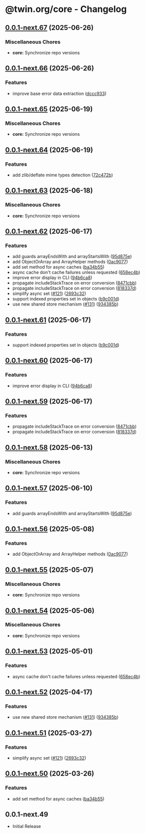 # @twin.org/core - Changelog

## [0.0.1-next.67](https://github.com/twinfoundation/framework/compare/core-v0.0.1-next.66...core-v0.0.1-next.67) (2025-06-26)


### Miscellaneous Chores

* **core:** Synchronize repo versions

## [0.0.1-next.66](https://github.com/twinfoundation/framework/compare/core-v0.0.1-next.65...core-v0.0.1-next.66) (2025-06-26)


### Features

* improve base error data extraction ([dccc933](https://github.com/twinfoundation/framework/commit/dccc93361a1544b41db0e7c126ff90e858d87960))

## [0.0.1-next.65](https://github.com/twinfoundation/framework/compare/core-v0.0.1-next.64...core-v0.0.1-next.65) (2025-06-19)


### Miscellaneous Chores

* **core:** Synchronize repo versions

## [0.0.1-next.64](https://github.com/twinfoundation/framework/compare/core-v0.0.1-next.63...core-v0.0.1-next.64) (2025-06-19)


### Features

* add zlib/deflate mime types detection ([72c472b](https://github.com/twinfoundation/framework/commit/72c472b5a35a973e7109336f5b6cdd84dbb8bbcb))

## [0.0.1-next.63](https://github.com/twinfoundation/framework/compare/core-v0.0.1-next.62...core-v0.0.1-next.63) (2025-06-18)


### Miscellaneous Chores

* **core:** Synchronize repo versions

## [0.0.1-next.62](https://github.com/twinfoundation/framework/compare/core-v0.0.1-next.61...core-v0.0.1-next.62) (2025-06-17)


### Features

* add guards arrayEndsWith and arrayStartsWith ([95d875e](https://github.com/twinfoundation/framework/commit/95d875ec8ccb4713c145fdde941d4cfedcec2ed3))
* add ObjectOrArray and ArrayHelper methods ([0ac9077](https://github.com/twinfoundation/framework/commit/0ac907764d64b38ad1b04b0e9c3027055b527559))
* add set method for async caches ([ba34b55](https://github.com/twinfoundation/framework/commit/ba34b55e651ad56ab8fc59e139e4af631c19cda0))
* async cache don't cache failures unless requested ([658ec4b](https://github.com/twinfoundation/framework/commit/658ec4b67a58a075de4702a3886d151e25ad3ddc))
* improve error display in CLI ([94b6ca8](https://github.com/twinfoundation/framework/commit/94b6ca8bdcfe3ca7671c4095b436ea7bddaae98e))
* propagate includeStackTrace on error conversion ([8471cbb](https://github.com/twinfoundation/framework/commit/8471cbb71f8fc98247a0e92126c438c1a8b04d9b))
* propagate includeStackTrace on error conversion ([818337d](https://github.com/twinfoundation/framework/commit/818337d50d14bf5a7e8b3204649aa7527115cca9))
* simplify async set ([#121](https://github.com/twinfoundation/framework/issues/121)) ([2693c32](https://github.com/twinfoundation/framework/commit/2693c325266fd1a0aede6f1336c8b254c981a9ca))
* support indexed properties set in objects ([b9c001d](https://github.com/twinfoundation/framework/commit/b9c001dc4614f6ff7486f4370735a553613d823a))
* use new shared store mechanism ([#131](https://github.com/twinfoundation/framework/issues/131)) ([934385b](https://github.com/twinfoundation/framework/commit/934385b2fbaf9f5c00a505ebf9d093bd5a425f55))

## [0.0.1-next.61](https://github.com/twinfoundation/framework/compare/core-v0.0.1-next.60...core-v0.0.1-next.61) (2025-06-17)


### Features

* support indexed properties set in objects ([b9c001d](https://github.com/twinfoundation/framework/commit/b9c001dc4614f6ff7486f4370735a553613d823a))

## [0.0.1-next.60](https://github.com/twinfoundation/framework/compare/core-v0.0.1-next.59...core-v0.0.1-next.60) (2025-06-17)


### Features

* improve error display in CLI ([94b6ca8](https://github.com/twinfoundation/framework/commit/94b6ca8bdcfe3ca7671c4095b436ea7bddaae98e))

## [0.0.1-next.59](https://github.com/twinfoundation/framework/compare/core-v0.0.1-next.58...core-v0.0.1-next.59) (2025-06-17)


### Features

* propagate includeStackTrace on error conversion ([8471cbb](https://github.com/twinfoundation/framework/commit/8471cbb71f8fc98247a0e92126c438c1a8b04d9b))
* propagate includeStackTrace on error conversion ([818337d](https://github.com/twinfoundation/framework/commit/818337d50d14bf5a7e8b3204649aa7527115cca9))

## [0.0.1-next.58](https://github.com/twinfoundation/framework/compare/core-v0.0.1-next.57...core-v0.0.1-next.58) (2025-06-13)


### Miscellaneous Chores

* **core:** Synchronize repo versions

## [0.0.1-next.57](https://github.com/twinfoundation/framework/compare/core-v0.0.1-next.56...core-v0.0.1-next.57) (2025-06-10)


### Features

* add guards arrayEndsWith and arrayStartsWith ([95d875e](https://github.com/twinfoundation/framework/commit/95d875ec8ccb4713c145fdde941d4cfedcec2ed3))

## [0.0.1-next.56](https://github.com/twinfoundation/framework/compare/core-v0.0.1-next.55...core-v0.0.1-next.56) (2025-05-08)


### Features

* add ObjectOrArray and ArrayHelper methods ([0ac9077](https://github.com/twinfoundation/framework/commit/0ac907764d64b38ad1b04b0e9c3027055b527559))

## [0.0.1-next.55](https://github.com/twinfoundation/framework/compare/core-v0.0.1-next.54...core-v0.0.1-next.55) (2025-05-07)


### Miscellaneous Chores

* **core:** Synchronize repo versions

## [0.0.1-next.54](https://github.com/twinfoundation/framework/compare/core-v0.0.1-next.53...core-v0.0.1-next.54) (2025-05-06)


### Miscellaneous Chores

* **core:** Synchronize repo versions

## [0.0.1-next.53](https://github.com/twinfoundation/framework/compare/core-v0.0.1-next.52...core-v0.0.1-next.53) (2025-05-01)


### Features

* async cache don't cache failures unless requested ([658ec4b](https://github.com/twinfoundation/framework/commit/658ec4b67a58a075de4702a3886d151e25ad3ddc))

## [0.0.1-next.52](https://github.com/twinfoundation/framework/compare/core-v0.0.1-next.51...core-v0.0.1-next.52) (2025-04-17)


### Features

* use new shared store mechanism ([#131](https://github.com/twinfoundation/framework/issues/131)) ([934385b](https://github.com/twinfoundation/framework/commit/934385b2fbaf9f5c00a505ebf9d093bd5a425f55))

## [0.0.1-next.51](https://github.com/twinfoundation/framework/compare/core-v0.0.1-next.50...core-v0.0.1-next.51) (2025-03-27)


### Features

* simplify async set ([#121](https://github.com/twinfoundation/framework/issues/121)) ([2693c32](https://github.com/twinfoundation/framework/commit/2693c325266fd1a0aede6f1336c8b254c981a9ca))

## [0.0.1-next.50](https://github.com/twinfoundation/framework/compare/core-v0.0.1-next.49...core-v0.0.1-next.50) (2025-03-26)


### Features

* add set method for async caches ([ba34b55](https://github.com/twinfoundation/framework/commit/ba34b55e651ad56ab8fc59e139e4af631c19cda0))

## 0.0.1-next.49

- Initial Release
